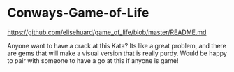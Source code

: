 Conways-Game-of-Life
====================

https://github.com/elisehuard/game_of_life/blob/master/README.md

Anyone want to have a crack at this Kata? Its like a great problem, and there are gems that will make a visual version that is really purdy. Would be happy to pair with someone to have a go at this if anyone is game!
